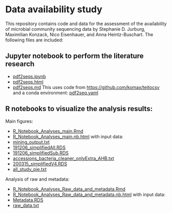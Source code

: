# Data availability study

This repository contains code and data for the assessment of the availability of microbial community sequencing data by Stephanie D. Jurburg, Maximilian Konzack, Nico Eisenhauer, and Anna Heintz-Buschart. 
The following files are included: 

## Jupyter notebook to perform the literature research
* [pdf2seqs.ipynb](../../blob/master/pdf2seqs.ipynb)
* [pdf2seqs.html](../../blob/master/pdf2seqs.html)
* [pdf2seqs.md](../../blob/master/pdf2seqs.md)
This uses code from <https://github.com/komax/teitocsv>
and a conda environment: [pdf2seq.yaml](../../blob/master/pdf2seq.yaml)

## R notebooks to visualize the analysis results:
Main figures:
* [R_Notebook_Analyses_main.Rmd](../../blob/master/R_Notebook_Analyses_main.Rmd)
* [R_Notebook_Analyses_main.nb.html](../../blob/master/R_Notebook_Analyses_main.nb.html)
with input data:
* [mining_output.txt](../../blob/master/mining_output.txt)
* [191206_simplifiedAll.RDS](../../blob/master/191206_simplifiedAll.RDS)
* [191206_simplifiedSub.RDS](../../blob/master/191206_simplifiedSub.RDS)
* [accessions_bacteria_cleaner_onlyExtra_AHB.txt](../../blob/master/accessions_bacteria_cleaner_onlyExtra_AHB.txt)
* [200315_simplifiedV4.RDS](../../blob/master/200315_simplifiedV4.RDS)
* [all_study_pie.txt](../../blob/master/all_study_pie.txt)

Analysis of raw and metadata:
* [R_Notebook_Analyses_Raw_data_and_metadata.Rmd](../../blob/master/R_Notebook_Analyses_Raw_data_and_metadata.Rmd)
* [R_Notebook_Analyses_Raw_data_and_metadata.nb.html](../../blob/master/R_Notebook_Analyses_Raw_data_and_metadata.nb.html)
with input data:
* [Metadata.RDS](../../blob/master/Metadata.RDS)
* [raw_data.txt](../../blob/master/raw_data.txt)
